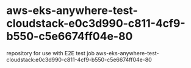 # aws-eks-anywhere-test-cloudstack-e0c3d990-c811-4cf9-b550-c5e6674ff04e-80
repository for use with E2E test job aws-eks-anywhere-test-cloudstack:e0c3d990-c811-4cf9-b550-c5e6674ff04e-80
